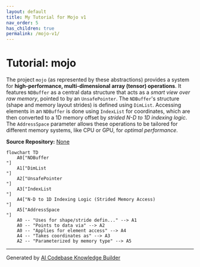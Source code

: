 ```yaml
---
layout: default
title: My Tutorial for Mojo v1
nav_order: 5
has_children: true
permalink: /mojo-v1/
---
```

# Tutorial: mojo

The project `mojo` (as represented by these abstractions) provides a system for **high-performance, multi-dimensional array (tensor) operations**.
It features `NDBuffer` as a central data structure that acts as a *smart view over raw memory*, pointed to by an `UnsafePointer`.
The `NDBuffer`'s structure (shape and memory layout strides) is defined using `DimList`.
Accessing elements in an `NDBuffer` is done using `IndexList` for coordinates, which are then converted to a 1D memory offset by *strided N-D to 1D indexing logic*.
The `AddressSpace` parameter allows these operations to be tailored for different memory systems, like CPU or GPU, for *optimal performance*.


**Source Repository:** [None](None)

```mermaid
flowchart TD
    A0["NDBuffer
"]
    A1["DimList
"]
    A2["UnsafePointer
"]
    A3["IndexList
"]
    A4["N-D to 1D Indexing Logic (Strided Memory Access)
"]
    A5["AddressSpace
"]
    A0 -- "Uses for shape/stride defin..." --> A1
    A0 -- "Points to data via" --> A2
    A0 -- "Applies for element access" --> A4
    A4 -- "Takes coordinates as" --> A3
    A2 -- "Parameterized by memory type" --> A5
```

---

Generated by [AI Codebase Knowledge Builder](https://github.com/The-Pocket/Tutorial-Codebase-Knowledge)